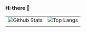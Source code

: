 ### Hi there 👋

|||
|---|---|
|![Github Stats](https://github-readme-stats.vercel.app/api?username=mrschwartx&show_icons=true&hide_border=true&theme=dark&count_private=true)|![Top Langs](https://github-readme-stats.vercel.app/api/top-langs/?username=mrschwartx&layout=compact&langs_count=8&hide_border=true&theme=dark&count_private=true&hide=html,css,scss,makefile,processing)|
|||

